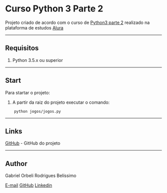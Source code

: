 # Curso Python 3 Parte 2
Projeto criado de acordo com o curso de [Python3 parte 2](https://cursos.alura.com.br/course/python-3-avancando-na-linguagem) realizado na plataforma de estudos [Alura](https://www.alura.com.br/)

---
## Requisitos
1) Python 3.5.x ou superior

---
## Start
Para startar o projeto:
1) A partir da raiz do projeto executar o comando: 
```
    python jogos/jogos.py
```

---
## Links
[GitHub](https://github.com/Orbeli/curso-python3-parte1) - GitHub do projeto  

---
## Author
Gabriel Orbeli Rodrigues Belíssimo

[E-mail](mailto:gabriel.orbeli@gmail.com)
[GitHub](https://github.com/Orbeli)
[Linkedin](https://www.linkedin.com/in/gabriel-orbeli-436815171/)